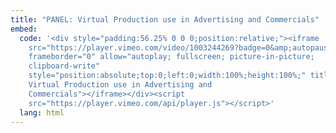 ```yaml
---
title: "PANEL: Virtual Production use in Advertising and Commercials"
embed:
  code: '<div style="padding:56.25% 0 0 0;position:relative;"><iframe
    src="https://player.vimeo.com/video/1003244269?badge=0&amp;autopause=0&amp;player_id=0&amp;app_id=58479"
    frameborder="0" allow="autoplay; fullscreen; picture-in-picture;
    clipboard-write"
    style="position:absolute;top:0;left:0;width:100%;height:100%;" title="PANEL:
    Virtual Production use in Advertising and
    Commercials"></iframe></div><script
    src="https://player.vimeo.com/api/player.js"></script>'
  lang: html
---
```

